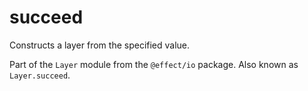 # succeed

Constructs a layer from the specified value.

Part of the `Layer` module from the `@effect/io` package. Also known as `Layer.succeed`.

